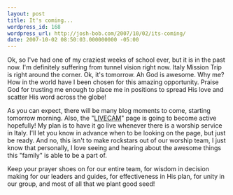 ```yaml
---
layout: post
title: It's coming...
wordpress_id: 168
wordpress_url: http://josh-bob.com/2007/10/02/its-coming/
date: 2007-10-02 08:50:03.000000000 -05:00
---
```

Ok, so I've had one of my craziest weeks of school ever, but it is in the past now. I'm definitely suffering from tunnel vision right now. Italy Mission Trip is right around the corner. Ok, it's tomorrow. Ah God is awesome. Why me? How in the world have I been chosen for this amazing opportunity. Praise God for trusting me enough to place me in positions to spread His love and scatter His word across the globe!

As you can expect, there will be many blog moments to come, starting tomorrow morning. Also, the "<a href="http://josh-bob.com/livecam/">LIVECAM</a>" page is going to become active hopefully! My plan is to have it go live whenever there is a worship service in Italy. I'll let you know in advance when to be looking on the page, but just be ready. And no, this isn't to make rockstars out of our worship team, I just know that personally, I love seeing and hearing about the awesome things this "family" is able to be a part of.

Keep your prayer shoes on for our entire team, for wisdom in decision making for our leaders and guides, for effectiveness in His plan, for unity in our group, and most of all that we plant good seed!
